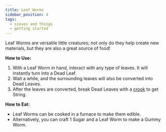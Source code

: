 ```yaml
---
title: Leaf Worms
sidebar_position: 4
tags:
  - sieves and things
  - getting started
---
```


Leaf Worms are versatile little creatures; not only do they help create new materials, but they are also a great source of food!

**How to Use:**
1. With a Leaf Worm in hand, interact with any type of leaves. It will instantly turn into a Dead Leaf.
2. Wait a while, and the surrounding leaves will also be converted into Dead Leaves.
3. After the leaves are converted, break Dead Leaves with a [crook](Tools/crooks.md) to get String.

**How to Eat:**
- Leaf Worms can be cooked in a furnace to make them edible.
- Alternatively, you can craft 1 Sugar and a Leaf Worm to make a Gummy Worm.
